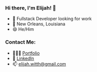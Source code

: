### Hi there, I'm Elijah! 👋

- 🌱 Fullstack Developer looking for work
- 🐊 New Orleans, Louisiana
- 😄 He/Him

### Contact Me:
- 👨🏻‍💻 [Portfolio](https://www.elijahhensel.xyz)
- 🔗 [LinkedIn](https://www.linkedin.com/in/elijah-hensel-052095196/)
- 📫 elijah.witth@gmail.com

